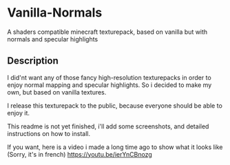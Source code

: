 # Vanilla-Normals
A shaders compatible minecraft texturepack, based on vanilla but with normals and specular highlights

## Description

I did'nt want any of those fancy high-resolution texturepacks in order to enjoy normal mapping and specular highlights.
So i decided to make my own, but based on vanilla textures.

I release this texturepack to the public, because everyone should be able to enjoy it.

This readme is not yet finished, i'll add some screenshots, and detailed instructions on how to install.

If you want, here is a video i made a long time ago to show what it looks like (Sorry, it's in french) https://youtu.be/ierYnCBnozg
